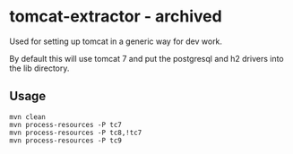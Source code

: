 # tomcat-extractor - archived

Used for setting up tomcat in a generic way for dev work.

By default this will use tomcat 7 and put the postgresql and h2 drivers into the lib directory.

## Usage

```
mvn clean 
mvn process-resources -P tc7
mvn process-resources -P tc8,!tc7
mvn process-resources -P tc9
```
